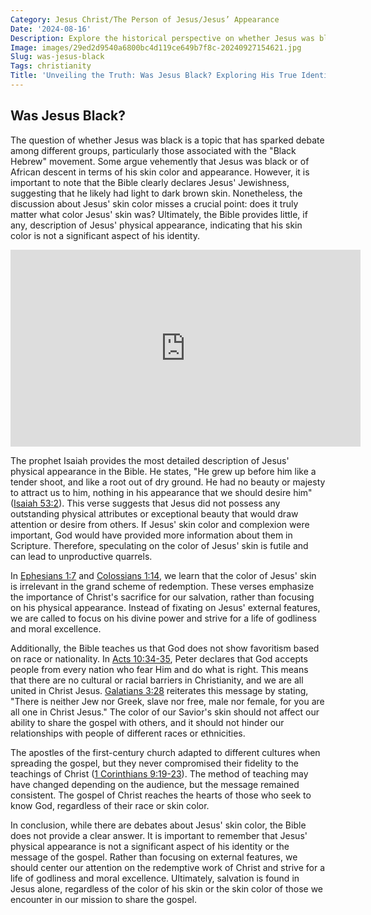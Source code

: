 ```yaml
---
Category: Jesus Christ/The Person of Jesus/Jesus’ Appearance
Date: '2024-08-16'
Description: Explore the historical perspective on whether Jesus was black, delving into debates, theories, and cultural interpretations surrounding this intriguing question.
Image: images/29ed2d9540a6800bc4d119ce649b7f8c-20240927154621.jpg
Slug: was-jesus-black
Tags: christianity
Title: 'Unveiling the Truth: Was Jesus Black? Exploring His True Identity'
---
```


## Was Jesus Black?

The question of whether Jesus was black is a topic that has sparked debate among different groups, particularly those associated with the "Black Hebrew" movement. Some argue vehemently that Jesus was black or of African descent in terms of his skin color and appearance. However, it is important to note that the Bible clearly declares Jesus' Jewishness, suggesting that he likely had light to dark brown skin. Nonetheless, the discussion about Jesus' skin color misses a crucial point: does it truly matter what color Jesus' skin was? Ultimately, the Bible provides little, if any, description of Jesus' physical appearance, indicating that his skin color is not a significant aspect of his identity.


<iframe width="560" height="315" src="https://www.youtube.com/embed/jLWvxUBsRGk" frameborder="0" allow="autoplay; encrypted-media" allowfullscreen></iframe>


The prophet Isaiah provides the most detailed description of Jesus' physical appearance in the Bible. He states, "He grew up before him like a tender shoot, and like a root out of dry ground. He had no beauty or majesty to attract us to him, nothing in his appearance that we should desire him" ([Isaiah 53:2](https://www.bibleref.com/Isaiah/53/Isaiah-53-2.html)). This verse suggests that Jesus did not possess any outstanding physical attributes or exceptional beauty that would draw attention or desire from others. If Jesus' skin color and complexion were important, God would have provided more information about them in Scripture. Therefore, speculating on the color of Jesus' skin is futile and can lead to unproductive quarrels.

In [Ephesians 1:7](https://www.bibleref.com/Ephesians/1/Ephesians-1-7.html) and [Colossians 1:14](https://www.bibleref.com/Colossians/1/Colossians-1-14.html), we learn that the color of Jesus' skin is irrelevant in the grand scheme of redemption. These verses emphasize the importance of Christ's sacrifice for our salvation, rather than focusing on his physical appearance. Instead of fixating on Jesus' external features, we are called to focus on his divine power and strive for a life of godliness and moral excellence.

Additionally, the Bible teaches us that God does not show favoritism based on race or nationality. In [Acts 10:34-35](https://www.bibleref.com/Acts/10/Acts-10-34.html), Peter declares that God accepts people from every nation who fear Him and do what is right. This means that there are no cultural or racial barriers in Christianity, and we are all united in Christ Jesus. [Galatians 3:28](https://www.bibleref.com/Galatians/3/Galatians-3-28.html) reiterates this message by stating, "There is neither Jew nor Greek, slave nor free, male nor female, for you are all one in Christ Jesus." The color of our Savior's skin should not affect our ability to share the gospel with others, and it should not hinder our relationships with people of different races or ethnicities.

The apostles of the first-century church adapted to different cultures when spreading the gospel, but they never compromised their fidelity to the teachings of Christ ([1 Corinthians 9:19-23](https://www.bibleref.com/1-Corinthians/9/1-Corinthians-9-19.html)). The method of teaching may have changed depending on the audience, but the message remained consistent. The gospel of Christ reaches the hearts of those who seek to know God, regardless of their race or skin color.

In conclusion, while there are debates about Jesus' skin color, the Bible does not provide a clear answer. It is important to remember that Jesus' physical appearance is not a significant aspect of his identity or the message of the gospel. Rather than focusing on external features, we should center our attention on the redemptive work of Christ and strive for a life of godliness and moral excellence. Ultimately, salvation is found in Jesus alone, regardless of the color of his skin or the skin color of those we encounter in our mission to share the gospel.